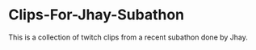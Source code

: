# Clips-For-Jhay-Subathon
This is a collection of twitch clips from a recent subathon done by Jhay.
